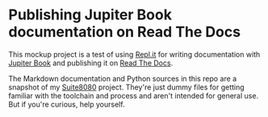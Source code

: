 # Publishing Jupiter Book documentation on Read The Docs

This mockup project is a test of using [Repl.it](https://repl.it) for writing documentation with [Jupiter Book](https://jupyterbook.org) and publishing it on [Read The Docs](https://readthedocs.org).

The Markdown documentation and Python sources in this repo are a snapshot of my [Suite8080](https://github.com/pamoroso/suite8080) project. They're just dummy files for getting familiar with the toolchain and process and aren't intended for general use. But if you're curious, help yourself.
